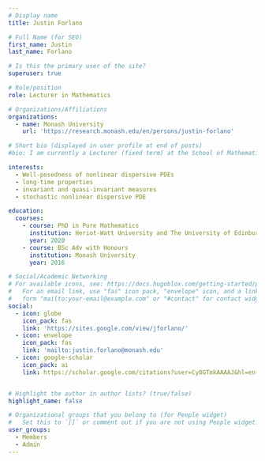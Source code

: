 ```yaml
---
# Display name
title: Justin Forlano 

# Full Name (for SEO)
first_name: Justin
last_name: Forlano

# Is this the primary user of the site?
superuser: true

# Role/position
role: Lecturer in Mathematics

# Organizations/Affiliations
organizations:
  - name: Monash University
    url: 'https://research.monash.edu/en/persons/justin-forlano'

# Short bio (displayed in user profile at end of posts)
#bio: I am currently a Lecturer (fixed term) at the School of Mathematics, Monash University in Melbourne, Australia. Prior to this, I was post-doctoral research associate at The University of California, Los Angeles, and at The University of Edinburgh. I am interested in questions related to nonlinear dispersive equations.

interests:
  - Well-posedness of nonlinear dispersive PDEs
  - long-time properties
  - invariant and quasi-invariant measures
  - stochastic nonlinear dispersive PDE

education:
  courses:
    - course: PhD in Pure Mathematics
      institution: Heriot-Watt University and The University of Edinburgh
      year: 2020
    - course: BSc Adv with Honours
      institution: Monash University
      year: 2016

# Social/Academic Networking
# For available icons, see: https://docs.hugoblox.com/getting-started/page-builder/#icons
#   For an email link, use "fas" icon pack, "envelope" icon, and a link in the
#   form "mailto:your-email@example.com" or "#contact" for contact widget.
social:
  - icon: globe
    icon_pack: fas
    link: 'https://sites.google.com/view/jforlano/'
  - icon: envelope
    icon_pack: fas
    link: 'mailto:justin.forlano@monash.edu'
  - icon: google-scholar
    icon_pack: ai
    link: https://scholar.google.com/citations?user=Cy0GTmkAAAAJ&hl=en


# Highlight the author in author lists? (true/false)
highlight_name: false

# Organizational groups that you belong to (for People widget)
#   Set this to `[]` or comment out if you are not using People widget.
user_groups:
  - Members
  - Admin
---
```

